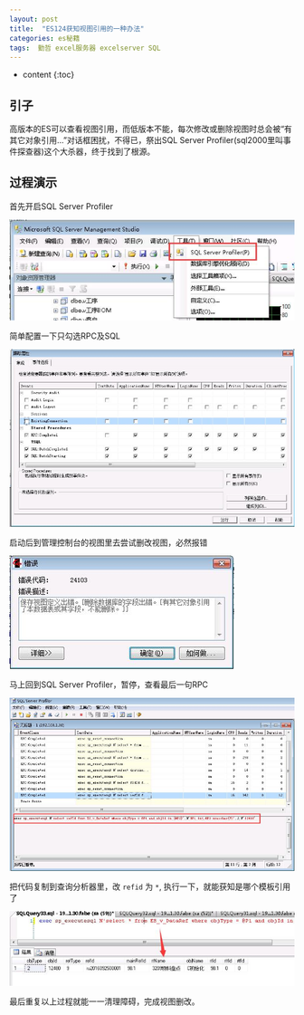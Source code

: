 ```yaml
---
layout: post
title:  "ES124获知视图引用的一种办法"
categories: es秘籍
tags:  勤哲 excel服务器 excelserver SQL
---
```


* content
{:toc}

## 引子
高版本的ES可以查看视图引用，而低版本不能，每次修改或删除视图时总会被“有其它对象引用...”对话框困扰，不得已，祭出SQL Server Profiler(sql2000里叫事件探查器)这个大杀器，终于找到了根源。

## 过程演示
首先开启SQL Server Profiler

![](/img/log3-0.jpg)

简单配置一下只勾选RPC及SQL

![](/img/log3-1.jpg)

启动后到管理控制台的视图里去尝试删改视图，必然报错

![](/img/log3-3.jpg)

马上回到SQL Server Profiler，暂停，查看最后一句RPC

![](/img/log3-2.jpg)

把代码复制到查询分析器里，改 `refid` 为 `*`, 执行一下，就能获知是哪个模板引用了

![](/img/log3-4.jpg)

最后重复以上过程就能一一清理障碍，完成视图删改。
